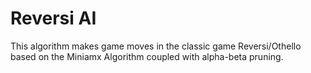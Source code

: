 # Reversi AI
This algorithm makes game moves in the classic game Reversi/Othello based on the Miniamx Algorithm coupled with alpha-beta pruning.

